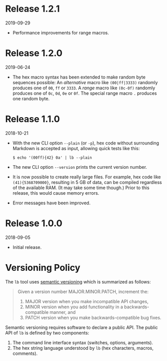 # Release 1.2.1

2019-09-29

  * Performance improvements for range macros.

# Release 1.2.0

2019-06-24

  * The hex macro syntax has been extended to make random byte sequences
    possible: An *alternative* macro like `(00|ff|3333)` randomly produces one
    of `00`, `ff` or `3333`. A *range* macro like `(0c-0f)` randomly produces
    one of `0c`, `0d`, `0e` or `0f`. The special range macro `.` produces one
    random byte.

# Release 1.1.0

2018-10-21

  * With the new CLI option `--plain` (or `-p`), hex code without surrounding
    Markdown is accepted as input, allowing quick tests like this:

        $ echo '(00ff){42} 0a' | lb --plain

  * The new CLI option `--version` prints the current version number.

  * It is now possible to create really large files. For example, hex code like
    `(41){5368709000}`, resulting in 5 GB of data, can be compiled regardless of
    the available RAM. (It may take some time though.) Prior to this release,
    this would cause memory errors.

  * Error messages have been improved.

# Release 1.0.0

2018-09-05

  * Initial release.

# Versioning Policy

The `lb` tool uses [semantic versioning][semver] which is summarized as follows:

> Given a version number MAJOR.MINOR.PATCH, increment the:
>
>  1. MAJOR version when you make incompatible API changes,
>  2. MINOR version when you add functionality in a backwards-compatible manner,
>     and
>  3. PATCH version when you make backwards-compatible bug fixes.

Semantic versioning requires software to declare a public API. The public API of
`lb` is defined by two components:

 1. The command line interface syntax (switches, options, arguments).
 2. The hex string language understood by `lb` (hex characters, macros,
    comments).

[semver]: https://semver.org/
